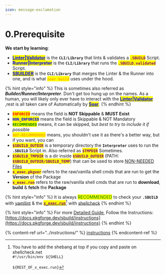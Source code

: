 ```yaml
---
icon: message-exclamation
---
```


# 0.Prerequisite

**We start by learning**:

* [<mark style="color:blue;">**Linter|Validator**</mark>](https://github.com/pkgforge/sbuilder#sbuild-linter) is the **`CLI/Library`** that lints & validates a <mark style="color:purple;">**`.SBUILD`**</mark> Script.
* <mark style="color:blue;">**Runner|Interpreter**</mark> is the **`CLI/Library`** that runs the <mark style="color:purple;">**`.SBUILD.validated`**</mark> Script.
* [<mark style="color:blue;">**SBUILDER**</mark>](https://github.com/pkgforge/sbuilder) is the **`CLI/Library`** that merges the Linter & the Runner into one, and is what <mark style="color:orange;">**`soar build`**</mark> uses under the hood.&#x20;

{% hint style="info" %}
This is sometimes also referred as _**Builder/Runner/Interpreter**_. Don't get too hung up on the names. As a human, you will likely only ever have to interact with the [<mark style="color:blue;">**Linter|Validator**</mark>](https://github.com/pkgforge/sbuilder#sbuild-linter) ,rest is all taken care of Automatically by [<mark style="color:blue;">**Soar**</mark>](https://github.com/pkgforge/soar).
{% endhint %}

* <mark style="color:red;">**`ENFORCED`**</mark> means the field is **NOT Skippable** & **MUST Exist**
* <mark style="color:blue;">**`NON_ENFORCED`**</mark> means the field is Skippable & NOT Mandatory
* <mark style="color:green;">**`RECOMMENDED`**</mark> means, it can be skipped, but _best to try to include it if possible_
* <mark style="color:orange;">**`NOT-RECOMMENDED`**</mark> means, you shouldn't use it as there's a better way, but if you want, you can
* <mark style="color:purple;">**`$SBUILD_OUTDIR`**</mark> is a temporary directory the **`Interpreter`** uses to run the **`.SBUILD`** Script in. Also referred as <mark style="color:purple;">**`$TMPDIR`**</mark> Sometimes.
* <mark style="color:purple;">**`$SBUILD_TMPDIR`**</mark> is a dir inside <mark style="color:purple;">**`$SBUILD_OUTDIR`**</mark> (PATH: <mark style="color:purple;">**`$SBUILD_OUTDIR/SBUILD_TEMP`**</mark>) that can be used to store [NON-NEEDED Files](https://github.com/pkgforge/soarpkgs/blob/main/SBUILD.md#needed-files)
* <mark style="color:purple;">**`x_exec.pkgver`**</mark> refers to the raw/vanilla shell cmds that are run to get the **Version** of the Package
* <mark style="color:purple;">**`x_exec.run`**</mark> refers to the raw/vanilla shell cmds that are run to **download**, **build** & **fetch** the **Package**

{% hint style="info" %}
&#x20;It is always <mark style="color:green;">RECOMMENDED</mark> to check your **`.SBUILD`** with [yamllint](https://www.yamllint.com/) & the [<mark style="color:purple;">**`x_exec.run`**</mark>](#user-content-fn-1)[^1] with [shellcheck](https://www.shellcheck.net/)
{% endhint %}

{% hint style="info" %}
For more [Detailed Guide](../instructions/), Follow the Instructions: [https://docs.pkgforge.dev/sbuild/instructions](https://docs.pkgforge.dev/sbuild/instructions)
{% endhint %}

{% content-ref url="../instructions/" %}
[instructions](../instructions/)
{% endcontent-ref %}

[^1]: You have to add the shebang at top if you copy and paste on shellcheck.net\
    `#!/usr/bin/env ${SHELL}`\
    \
    `${REST_OF_x_exec.run}`
